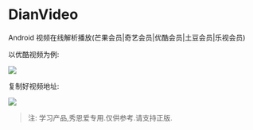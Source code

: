 # DianVideo
Android 视频在线解析播放(芒果会员|奇艺会员|优酷会员|土豆会员|乐视会员)

以优酷视频为例:    

![](http://markdown-1252847423.file.myqcloud.com/ZKJHVVO%40_Z%7BYORYL%24%7DI%29E%40O.png)

复制好视频地址:

![](http://markdown-1252847423.file.myqcloud.com/ezgif.com-video-to-gif.gif)  


>注:
>学习产品,秀恩爱专用.仅供参考.请支持正版.
